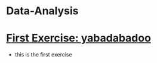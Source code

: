 # Data-Analysis

# [First Exercise: yabadabadoo](https://github.com/Stega16/Data-Analysis)
- this is the first exercise
